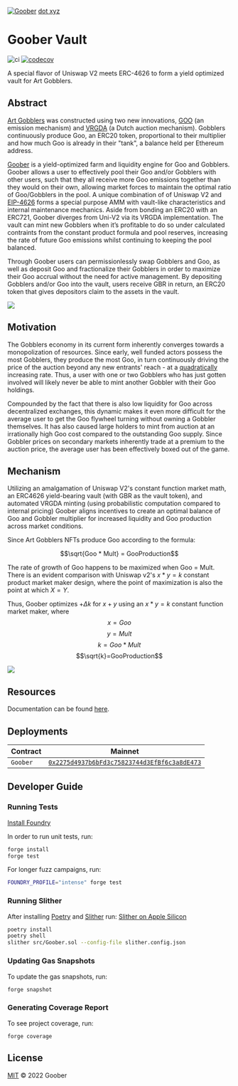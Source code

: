 <a href="https://goober.xyz" target="_blank"><img src="https://user-images.githubusercontent.com/94731243/202322792-51390670-d6e0-466d-8c8d-457dc2d4dde6.png" alt="Goober"/></a> <a href="https://goober.xyz" target="_blank">dot xyz</a>

# Goober Vault

![ci](https://github.com/gooberxyz/goobervault/actions/workflows/CI.yml/badge.svg)
[![codecov](https://codecov.io/gh/gooberxyz/goobervault/branch/main/graph/badge.svg?token=R24WD80X6N)](https://codecov.io/gh/gooberxyz/goobervault)

A special flavor of Uniswap V2 meets ERC-4626 to form a yield optimized 
vault for Art Gobblers.

## Abstract

[Art Gobblers](https://artgobblers.com/) was constructed using two new innovations, [GOO](https://www.paradigm.xyz/2022/09/goo) (an emission mechanism) and [VRGDA](https://www.paradigm.xyz/2022/08/vrgda) (a Dutch auction mechanism). Gobblers continuously produce Goo, an ERC20 token, proportional to their multiplier and how much Goo is already in their "tank", a balance held per Ethereum address.

[Goober](https://goober.xyz) is a yield-optimized farm and liquidity engine for Goo and Gobblers. Goober allows a user to effectively pool their Goo and/or Gobblers with other users, such that they all receive more Goo emissions together than they would on their own, allowing market forces to maintain the optimal ratio of Goo/Gobblers in the pool. A unique combination of of Uniswap V2 and [EIP-4626](https://eips.ethereum.org/EIPS/eip-4626) forms a special purpose AMM with vault-like characteristics and internal maintenance mechanics. Aside from bonding an ERC20 with an ERC721, Goober diverges from Uni-V2 via its VRGDA implementation. The vault can mint new Gobblers when it’s profitable to do so under calculated contraints from the constant product formula and pool reserves, increasing the rate of future Goo emissions whilst continuing to keeping the pool balanced. 

Through Goober users can permissionlessly swap Gobblers and Goo, as well as deposit Goo and fractionalize their Gobblers in order to maximize their Goo accrual without the need for active management. By depositing Gobblers and/or Goo into the vault, users receive GBR in return, an ERC20 token that gives depositors claim to the assets in the vault.

![](https://i.imgur.com/LEUdsyV.png)

## Motivation

The Gobblers economy in its current form inherently converges towards a monopolization of resources. Since early, well funded actors possess the most Gobblers, they produce the most Goo, in turn continuously driving the price of the auction beyond any new entrants' reach - at a [quadratically](https://www.paradigm.xyz/2022/09/goo#:~:text=following%20differential%20equation%3A-,Solving%20it%20yields,-and%20expanding%2C%20we) increasing rate. Thus, a user with one or two Gobblers who has just gotten involved will likely never be able to mint another Gobbler with their Goo holdings.

Compounded by the fact that there is also low liquidity for Goo across decentralized exchanges, this dynamic makes it even more difficult for the average user to get the Goo flywheel turning without owning a Gobbler themselves. It has also caused large holders to mint from auction at an irrationally high Goo cost compared to the outstanding Goo supply. Since Gobbler prices on secondary markets inherently trade at a premium to the auction price, the average user has been effectively boxed out of the game.

## Mechanism

Utilizing an amalgamation of Uniswap V2's constant function market math, an ERC4626 yield-bearing vault (with GBR as the vault token), and automated VRGDA minting (using probabilistic computation compared to internal pricing) Goober aligns incentives to create an optimal balance of Goo and Gobbler multiplier for increased liquidity and Goo production across market conditions.

Since Art Gobblers NFTs produce Goo according to the formula: 

$$\sqrt{Goo * Mult} = GooProduction$$

The rate of growth of Goo happens to be maximized when Goo = Mult. There is an evident comparison with Uniswap v2's $x * y = k$ constant product market maker design, where the point of maximization is also the point at which $X = Y$.

Thus, Goober optimizes $+Δk$ for $x+y$ 
using an $x*y=k$ constant function market maker, where $$x=Goo$$ $$y=Mult$$ 
$$k={Goo * Mult}$$ $$\sqrt{k}=GooProduction$$

![](https://i.imgur.com/QSd4PE2.png)

## Resources

Documentation can be found [here](https://docs.goober.xyz).

## Deployments

| Contract      | Mainnet                                                                                                                 |                 
|---------------|-------------------------------------------------------------------------------------------------------------------------|
| `Goober`      | [`0x2275d4937b6bFd3c75823744d3EfBf6c3a8dE473`](https://etherscan.io/address/0x2275d4937b6bfd3c75823744d3efbf6c3a8de473) |

## Developer Guide

### Running Tests

[Install Foundry](https://github.com/foundry-rs/foundry/tree/master/foundryup)

In order to run unit tests, run:

```sh
forge install
forge test
```

For longer fuzz campaigns, run:

```sh
FOUNDRY_PROFILE="intense" forge test
```

### Running Slither

After installing [Poetry](https://python-poetry.org/docs/#installing-with-the-official-installer) and [Slither](https://github.com/crytic/slither#how-to-install) run:
[Slither on Apple Silicon](https://github.com/crytic/slither/issues/1051)
```sh
poetry install
poetry shell
slither src/Goober.sol --config-file slither.config.json
```


### Updating Gas Snapshots

To update the gas snapshots, run:

```sh
forge snapshot
```

### Generating Coverage Report

To see project coverage, run:

```shell
forge coverage
```

## License

[MIT](https://github.com/gooberxyz/goobervault/blob/master/LICENSE) © 2022 Goober

